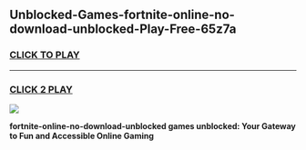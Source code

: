 
## Unblocked-Games-fortnite-online-no-download-unblocked-Play-Free-65z7a
<h3>
<a href="https://premium76.site?title=fortnite-online-no-download-unblocked&ref=21A">CLICK TO PLAY</a></h3>
<hr>

<h3>
<a href="https://premium76.site?title=fortnite-online-no-download-unblocked&ref=21A">CLICK 2 PLAY</a>
  
</h3>

<a href="https://premium76.site?title=fortnite-online-no-download-unblocked&ref=21A"><img src="https://clearcache.store/games.png"></a>


**fortnite-online-no-download-unblocked games unblocked: Your Gateway to Fun and Accessible Online Gaming**
